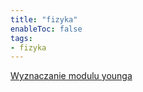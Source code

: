 ```yaml
---
title: "fizyka"
enableToc: false
tags:
- fizyka
---
```

[Wyznaczanie modulu younga](I%20semestr/Fizyka/Ćw2/Wyznaczanie%20modulu%20younga.md)
